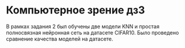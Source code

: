# Компьютерное зрение дз3

В рамках задания 2 был обучены две модели KNN и простая полносвязная нейронная сеть на датасете CIFAR10. Было проведено сравнение качества моделей на датасете.